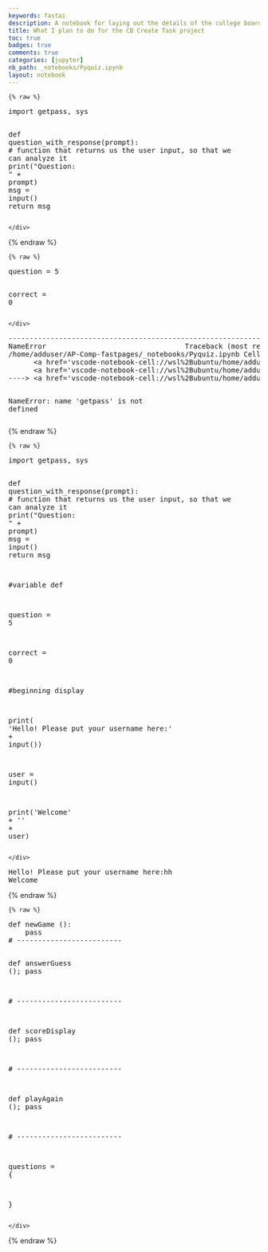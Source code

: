 ```yaml
---
keywords: fastai
description: A notebook for laying out the details of the college board create task project.
title: What I plan to do for the CB Create Task project
toc: true 
badges: true
comments: true
categories: [jupyter]
nb_path: _notebooks/Pyquiz.ipynb
layout: notebook
---
```


<!--
#################################################
### THIS FILE WAS AUTOGENERATED! DO NOT EDIT! ###
#################################################
# file to edit: _notebooks/Pyquiz.ipynb
-->

<div class="container" id="notebook-container">
        
    {% raw %}
    
<div class="cell border-box-sizing code_cell rendered">
<div class="input">

<div class="inner_cell">
    <div class="input_area">
<div class=" highlight hl-ipython3"><pre><span></span><span class="kn">import</span> <span class="nn">getpass</span><span class="o">,</span> <span class="nn">sys</span>

<span class="k">def</span> <span class="nf">question_with_response</span><span class="p">(</span><span class="n">prompt</span><span class="p">):</span> <span class="c1"># function that returns us the user input, so that we can analyze it</span>
    <span class="nb">print</span><span class="p">(</span><span class="s2">&quot;Question: &quot;</span> <span class="o">+</span> <span class="n">prompt</span><span class="p">)</span>
    <span class="n">msg</span> <span class="o">=</span> <span class="nb">input</span><span class="p">()</span>
    <span class="k">return</span> <span class="n">msg</span>
</pre></div>

    </div>
</div>
</div>

</div>
    {% endraw %}

    {% raw %}
    
<div class="cell border-box-sizing code_cell rendered">
<div class="input">

<div class="inner_cell">
    <div class="input_area">
<div class=" highlight hl-ipython3"><pre><span></span><span class="n">question</span> <span class="o">=</span> <span class="mi">5</span>

<span class="n">correct</span> <span class="o">=</span> <span class="mi">0</span>
</pre></div>

    </div>
</div>
</div>

<div class="output_wrapper">
<div class="output">

<div class="output_area">

<div class="output_subarea output_text output_error">
<pre>
<span class="ansi-red-fg">---------------------------------------------------------------------------</span>
<span class="ansi-red-fg">NameError</span>                                 Traceback (most recent call last)
<span class="ansi-green-intense-fg ansi-bold">/home/adduser/AP-Comp-fastpages/_notebooks/Pyquiz.ipynb Cell 3</span> in <span class="ansi-cyan-fg">&lt;cell line: 7&gt;</span><span class="ansi-blue-fg">()</span>
<span class="ansi-green-intense-fg ansi-bold">      &lt;a href=&#39;vscode-notebook-cell://wsl%2Bubuntu/home/adduser/AP-Comp-fastpages/_notebooks/Pyquiz.ipynb#W2sdnNjb2RlLXJlbW90ZQ%3D%3D?line=2&#39;&gt;3&lt;/a&gt;</span> question = 5
<span class="ansi-green-intense-fg ansi-bold">      &lt;a href=&#39;vscode-notebook-cell://wsl%2Bubuntu/home/adduser/AP-Comp-fastpages/_notebooks/Pyquiz.ipynb#W2sdnNjb2RlLXJlbW90ZQ%3D%3D?line=4&#39;&gt;5&lt;/a&gt;</span> correct = 0
<span class="ansi-green-fg">----&gt; &lt;a href=&#39;vscode-notebook-cell://wsl%2Bubuntu/home/adduser/AP-Comp-fastpages/_notebooks/Pyquiz.ipynb#W2sdnNjb2RlLXJlbW90ZQ%3D%3D?line=6&#39;&gt;7&lt;/a&gt;</span> user = getpass.getuser()

<span class="ansi-red-fg">NameError</span>: name &#39;getpass&#39; is not defined</pre>
</div>
</div>

</div>
</div>

</div>
    {% endraw %}

    {% raw %}
    
<div class="cell border-box-sizing code_cell rendered">
<div class="input">

<div class="inner_cell">
    <div class="input_area">
<div class=" highlight hl-ipython3"><pre><span></span><span class="kn">import</span> <span class="nn">getpass</span><span class="o">,</span> <span class="nn">sys</span>

<span class="k">def</span> <span class="nf">question_with_response</span><span class="p">(</span><span class="n">prompt</span><span class="p">):</span> <span class="c1"># function that returns us the user input, so that we can analyze it</span>
    <span class="nb">print</span><span class="p">(</span><span class="s2">&quot;Question: &quot;</span> <span class="o">+</span> <span class="n">prompt</span><span class="p">)</span>
    <span class="n">msg</span> <span class="o">=</span> <span class="nb">input</span><span class="p">()</span>
    <span class="k">return</span> <span class="n">msg</span>

<span class="c1">#variable def</span>

<span class="n">question</span> <span class="o">=</span> <span class="mi">5</span>

<span class="n">correct</span> <span class="o">=</span> <span class="mi">0</span>

<span class="c1">#beginning display</span>

<span class="nb">print</span><span class="p">(</span> <span class="s1">&#39;Hello! Please put your username here:&#39;</span> <span class="o">+</span> <span class="nb">input</span><span class="p">())</span>

<span class="n">user</span> <span class="o">=</span> <span class="nb">input</span><span class="p">()</span>

<span class="nb">print</span><span class="p">(</span><span class="s1">&#39;Welcome&#39;</span> <span class="o">+</span> <span class="s1">&#39;&#39;</span> <span class="o">+</span> <span class="n">user</span><span class="p">)</span>
</pre></div>

    </div>
</div>
</div>

<div class="output_wrapper">
<div class="output">

<div class="output_area">

<div class="output_subarea output_stream output_stdout output_text">
<pre>Hello! Please put your username here:hh
Welcome
</pre>
</div>
</div>

</div>
</div>

</div>
    {% endraw %}

    {% raw %}
    
<div class="cell border-box-sizing code_cell rendered">
<div class="input">

<div class="inner_cell">
    <div class="input_area">
<div class=" highlight hl-ipython3"><pre><span></span><span class="k">def</span> <span class="nf">newGame</span> <span class="p">():</span>
    <span class="k">pass</span>
<span class="c1"># -------------------------</span>

<span class="k">def</span> <span class="nf">answerGuess</span> <span class="p">();</span>
    <span class="k">pass</span>

<span class="c1"># -------------------------</span>

<span class="k">def</span> <span class="nf">scoreDisplay</span> <span class="p">();</span>
    <span class="k">pass</span>

<span class="c1"># -------------------------</span>

<span class="k">def</span> <span class="nf">playAgain</span> <span class="p">();</span>
    <span class="k">pass</span>

<span class="c1"># -------------------------</span>

<span class="n">questions</span> <span class="o">=</span> <span class="p">{</span>
    
<span class="p">}</span>
</pre></div>

    </div>
</div>
</div>

</div>
    {% endraw %}

</div>
 

